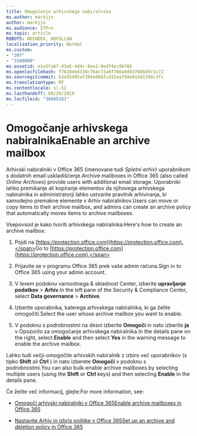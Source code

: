 ```yaml
---
title: Omogočanje arhivskega nabiralnika
ms.author: markjjo
author: markjjo
ms.audience: ITPro
ms.topic: article
ROBOTS: NOINDEX, NOFOLLOW
localization_priority: Normal
ms.custom:
- "307"
- "3100008"
ms.assetid: e1a5fab7-d3a5-4d4c-8ee2-0edf4ec9b76b
ms.openlocfilehash: f7b18ebd330c764c73a8f760a0d837686b9c5c72
ms.sourcegitcommit: b3e55405af384e868fcd32ea794eb15d1356c3fc
ms.translationtype: MT
ms.contentlocale: sl-SI
ms.lasthandoff: 08/29/2019
ms.locfileid: "36665161"
---
```

# <a name="enable-an-archive-mailbox"></a><span data-ttu-id="98038-102">Omogočanje arhivskega nabiralnika</span><span class="sxs-lookup"><span data-stu-id="98038-102">Enable an archive mailbox</span></span>

<span data-ttu-id="98038-103">Arhivski nabiralniki v Office 365 (imenovane tudi *Spletni arhiv*) uporabnikom s dodatnih email uskladiščenje.</span><span class="sxs-lookup"><span data-stu-id="98038-103">Archive mailboxes in Office 365 (also called  *Online Archives*) provide users with additional email storage.</span></span> <span data-ttu-id="98038-104">Uporabniki lahko premikanje ali kopiranje elementov da njihovega arhivskega nabiralnika in administratorji lahko ustvarite pravilnik arhiviranja, ki samodejno premakne elemente v Arhiv nabiralnikov.</span><span class="sxs-lookup"><span data-stu-id="98038-104">Users can move or copy items to their archive mailbox, and admins can create an archive policy that automatically moves items to archive mailboxes.</span></span>
  
<span data-ttu-id="98038-105">Vsepovsod je kako tvoriti arhivskega nabiralnika:</span><span class="sxs-lookup"><span data-stu-id="98038-105">Here's how to create an archive mailbox:</span></span>
  
1. <span data-ttu-id="98038-106">Pojdi na [https://protection.office.com](https://protection.office.com).</span><span class="sxs-lookup"><span data-stu-id="98038-106">Go to [https://protection.office.com](https://protection.office.com).</span></span>

2. <span data-ttu-id="98038-107">Prijavite se v programu Office 365 prek vaše admin računa.</span><span class="sxs-lookup"><span data-stu-id="98038-107">Sign in to Office 365 using your admin account.</span></span>

3. <span data-ttu-id="98038-108">V levem podoknu varnostnega &amp; skladnost Center, izberite **upravljanje podatkov** \> **Arhiv**.</span><span class="sxs-lookup"><span data-stu-id="98038-108">In the left pane of the Security &amp; Compliance Center, select **Data governance** \> **Archive**.</span></span>

4. <span data-ttu-id="98038-109">Izberite uporabnika, katerega arhivskega nabiralnika, ki ga želite omogočiti.</span><span class="sxs-lookup"><span data-stu-id="98038-109">Select the user whose archive mailbox you want to enable.</span></span>

5. <span data-ttu-id="98038-110">V podoknu s podrobnostmi na desni izberite **Omogoči** in nato izberite **ja** v Opozorilo za omogočanje arhivskega nabiralnika.</span><span class="sxs-lookup"><span data-stu-id="98038-110">In the details pane on the right, select **Enable** and then select **Yes** in the warning message to enable the archive mailbox.</span></span>

<span data-ttu-id="98038-111">Lahko tudi večji-omogočite arhivskih nabiralnik z izbiro več uporabnikov (s tipko **Shift** ali **Ctrl** ) in nato izberete **Omogoči** v podoknu s podrobnostmi.</span><span class="sxs-lookup"><span data-stu-id="98038-111">You can also bulk-enable archive mailboxes by selecting multiple users (using the **Shift** or **Ctrl** keys) and then selecting **Enable** in the details pane.</span></span>
  
<span data-ttu-id="98038-112">Če želite več informacij, glejte:</span><span class="sxs-lookup"><span data-stu-id="98038-112">For more information, see:</span></span>
  
- [<span data-ttu-id="98038-113">Omogoči arhivski nabiralniki v Office 365</span><span class="sxs-lookup"><span data-stu-id="98038-113">Enable archive mailboxes in Office 365</span></span>](https://support.office.com/article/enable-archive-mailboxes-in-the-office-365-security-compliance-center-268a109e-7843-405b-bb3d-b9393b2342ce)

- [<span data-ttu-id="98038-114">Nastavite Arhiv in izbris politike v Office 365</span><span class="sxs-lookup"><span data-stu-id="98038-114">Set up an archive and deletion policy in Office 365</span></span>](https://support.office.com/article/Set-up-an-archive-and-deletion-policy-for-mailboxes-in-your-Office-365-organization-ec3587e4-7b4a-40fb-8fb8-8aa05aeae2ce)
